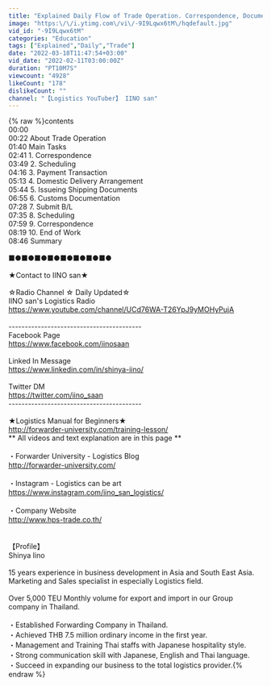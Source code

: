 ```yaml
---
title: "Explained Daily Flow of Trade Operation. Correspondence, Documentation, Scheduling, and so on."
image: "https:\/\/i.ytimg.com\/vi\/-9I9Lqwx6tM\/hqdefault.jpg"
vid_id: "-9I9Lqwx6tM"
categories: "Education"
tags: ["Explained","Daily","Trade"]
date: "2022-03-18T11:47:54+03:00"
vid_date: "2022-02-11T03:00:00Z"
duration: "PT10M7S"
viewcount: "4928"
likeCount: "178"
dislikeCount: ""
channel: "【Logistics YouTuber】 IINO san"
---
```

{% raw %}contents<br />00:00<br />00:22  About Trade Operation<br />01:40  Main Tasks<br />02:41  1. Correspondence<br />03:49  2. Scheduling<br />04:16  3. Payment Transaction<br />05:13  4. Domestic Delivery Arrangement<br />05:44  5. Issueing Shipping Documents<br />06:55  6. Customs Documentation<br />07:28  7. Submit B/L<br />07:35  8. Scheduling<br />07:59  9. Correspondence<br />08:19  10. End of Work<br />08:46  Summary<br /><br />■●■●■●■●■●■●■●■●<br /><br />★Contact to IINO san★<br /><br />☆Radio Channel ☆ Daily Updated☆<br />IINO san's Logistics Radio<br /><a rel="nofollow" target="blank" href="https://www.youtube.com/channel/UCd76WA-T26YpJ9yMOHyPujA">https://www.youtube.com/channel/UCd76WA-T26YpJ9yMOHyPujA</a><br /><br />-----------------------------------------<br />Facebook Page<br /><a rel="nofollow" target="blank" href="https://www.facebook.com/iinosaan">https://www.facebook.com/iinosaan</a><br /><br />Linked In Message<br /><a rel="nofollow" target="blank" href="https://www.linkedin.com/in/shinya-iino/">https://www.linkedin.com/in/shinya-iino/</a><br /><br />Twitter DM<br /><a rel="nofollow" target="blank" href="https://twitter.com/iino_saan">https://twitter.com/iino_saan</a><br />-----------------------------------------<br /><br />★Logistics Manual for Beginners★<br /><a rel="nofollow" target="blank" href="http://forwarder-university.com/training-lesson/">http://forwarder-university.com/training-lesson/</a><br />** All videos and text explanation are in this page **<br /><br />・Forwarder University - Logistics Blog<br /><a rel="nofollow" target="blank" href="http://forwarder-university.com/">http://forwarder-university.com/</a><br /><br />・Instagram - Logistics can be art<br /><a rel="nofollow" target="blank" href="https://www.instagram.com/iino_san_logistics/">https://www.instagram.com/iino_san_logistics/</a><br /><br />・Company Website<br /><a rel="nofollow" target="blank" href="http://www.hps-trade.co.th/">http://www.hps-trade.co.th/</a><br /><br /><br />【Profile】<br />Shinya Iino<br /><br />15 years experience in business development in Asia and South East Asia. Marketing and Sales specialist in especially Logistics field.<br /><br />Over 5,000 TEU Monthly volume for export and import in our Group company in Thailand.<br /><br />・Established Forwarding Company in Thailand.<br />・Achieved THB 7.5 million ordinary income in the first year.<br />・Management and Training Thai staffs with Japanese hospitality style.<br />・Strong communication skill with Japanese, English and Thai language.<br />・Succeed in expanding our business to the total logistics provider.{% endraw %}
